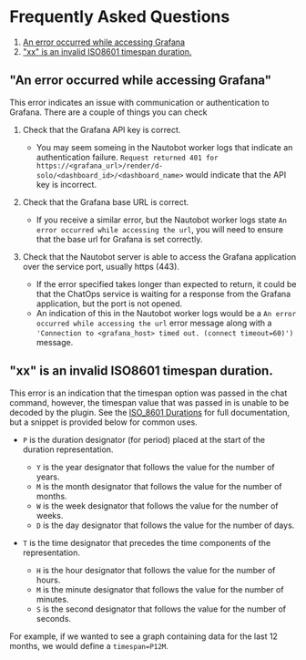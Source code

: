 # Frequently Asked Questions

 1. [An error occurred while accessing Grafana](#an-error-occurred-while-accessing-grafana)
 2. ["xx" is an invalid ISO8601 timespan duration.](#xx-is-an-invalid-iso8601-timespan-duration)

## "An error occurred while accessing Grafana"
This error indicates an issue with communication or authentication to Grafana. There are a couple of things you can check

 1. Check that the Grafana API key is correct.
    * You may seem someing in the Nautobot worker logs that indicate an authentication failure. 
    `Request returned 401 for https://<grafana_url>/render/d-solo/<dashboard_id>/<dashboard_name>` would indicate that
    the API key is incorrect.
    
 2. Check that the Grafana base URL is correct.
    * If you receive a similar error, but the Nautobot worker logs state `An error occurred while accessing the url`, you
    will need to ensure that the base url for Grafana is set correctly.
    
 3. Check that the Nautobot server is able to access the Grafana application over the service port, usually https (443).
    * If the error specified takes longer than expected to return, it could be that the ChatOps service is waiting for a
    response from the Grafana application, but the port is not opened. 
    * An indication of this in the Nautobot worker logs would be a `An error occurred while accessing the url` error message
    along with a `'Connection to <grafana_host> timed out. (connect timeout=60)')` message.
    
##  "xx" is an invalid ISO8601 timespan duration.
This error is an indication that the timespan option was passed in the chat command, however, the timespan value
that was passed in is unable to be decoded by the plugin. See the [ISO_8601 Durations](https://en.wikipedia.org/wiki/ISO_8601#Durations)
for full documentation, but a snippet is provided below for common uses.

  * `P` is the duration designator (for period) placed at the start of the duration representation.
    * `Y` is the year designator that follows the value for the number of years.
    * `M` is the month designator that follows the value for the number of months.
    * `W` is the week designator that follows the value for the number of weeks.
    * `D` is the day designator that follows the value for the number of days.
    
  * `T` is the time designator that precedes the time components of the representation.
    * `H` is the hour designator that follows the value for the number of hours.
    * `M` is the minute designator that follows the value for the number of minutes.
    * `S` is the second designator that follows the value for the number of seconds.

For example, if we wanted to see a graph containing data for the last 12 months, we would define a `timespan=P12M`.